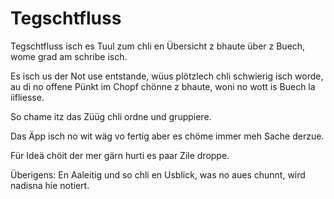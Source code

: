 # Tegschtfluss

Tegschtfluss isch es Tuul zum chli en Übersicht z bhaute über z Buech, wome grad am schribe isch.

Es isch us der Not use entstande, wüus plötzlech chli schwierig isch worde, au di no offene Pünkt im Chopf chönne z bhaute, woni no wott is Buech la iifliesse.

So chame itz das Züüg chli ordne und gruppiere.

Das Äpp isch no wit wäg vo fertig aber es chöme immer meh Sache derzue.

Für Ideä chöit der mer gärn hurti es paar Zile droppe.

Überigens: En Aaleitig und so chli en Usblick, was no aues chunnt, wird nadisna hie notiert.
